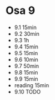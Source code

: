 # Osa 9

- 9.1 15min
- 9.2 30min
- 9.3 1h
- 9.4 15min
- 9.5 15min
- 9.6 10min
- 9.7 50min
- 9.8 15min
- 9.9 15min
- reading 15min
- 9.10 TODO
